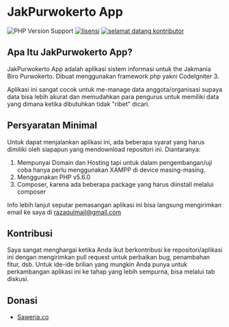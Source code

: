 # JakPurwokerto App

![PHP Version Support](https://img.shields.io/badge/php-v5.6.0-blue)
[![lisensi](https://img.shields.io/badge/lisensi-GPL--3.0-orange.svg?style=flat)](https://github.com/razaqultegar/jakpurwokerto/blob/master/LICENSE)
[![selamat datang kontributor](https://img.shields.io/badge/kontribusi-terbuka-brightgreen.svg?style=flat)](https://github.com/razaqultegar/jakpurwokerto/pulls)
<br>

## Apa Itu JakPurwokerto App?

JakPurwokerto App adalah aplikasi sistem informasi untuk the Jakmania Biro Purwokerto. Dibuat menggunakan framework php yakni CodeIgniter 3.

Aplikasi ini sangat cocok untuk me-manage data anggota/organisasi supaya data bisa lebih akurat dan memudahkan para pengurus untuk memiliki data yang dimana ketika dibutuhkan tidak "ribet" dicari.

## Persyaratan Minimal

Untuk dapat menjalankan aplikasi ini, ada beberapa syarat yang harus dimiliki oleh siapapun yang mendownload repositori ini. Diantaranya:

 1. Mempunyai Domain dan Hosting tapi untuk dalam pengembangan/uji coba hanya perlu menggunakan XAMPP di device masing-masing.
 2. Menggunakan PHP v5.6.0
 3. Composer, karena ada beberapa package yang harus diinstall melalui composer

Info lebih lanjut seputar pemasangan aplikasi ini bisa langsung mengirimkan email ke saya di [razaqulmail@gmail.com](mailto:razaqulmail@gmail.com)

## Kontribusi

Saya sangat menghargai ketika Anda ikut berkontribusi ke repositori/aplikasi ini dengan mengirimkan pull request untuk perbaikan bug, penambahan fitur, dsb. Untuk ide-ide brilian yang mungkin Anda punya untuk perkambangan aplikasi ini ke tahap yang lebih sempurna, bisa melalui tab diskusi.

## Donasi
- [Saweria.co](https://saweria.co/donate/razaqultegar)
